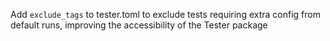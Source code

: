 Add `exclude_tags` to tester.toml to exclude tests requiring extra config from default runs, improving the accessibility of the Tester package
